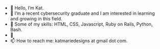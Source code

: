 - 👋 Hello, I’m Kat.
- 👀 I’m a recent cybersecurity graduate and I am interested in learning and growing in this field.
- 🌱 Some of my skills: HTML, CSS, Javascript, Ruby on Rails, Python, Bash.
- 💞️
- 📫 How to reach me: katmariedesigns at gmail dot com.

<!---
KatMarieDesigns/KatMarieDesigns is a ✨ special ✨ repository because its `README.md` (this file) appears on your GitHub profile.
You can click the Preview link to take a look at your changes.
--->
